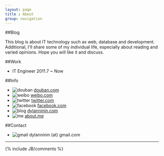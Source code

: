 ```yaml
---
layout: page
title : About
group: navigation
---
```


##Blog

This blog is about IT technology such as web, database and development.
Additional, I'll share some of my individual life, especially about reading and
varied opinions. Hope you will like it and discuss.

##Work

* IT Engineer 2011.7 ~ Now

##Info

* ![douban](http://dylanninin.com/assets/images/me/douban.png) [douban.com](http://www.douban.com/people/dylanninin/)
* ![weibo](http://dylanninin.com/assets/images/me/weibo.png) [weibo.com](http://weibo.com/dylanninin)
* ![twitter](http://dylanninin.com/assets/images/me/twitter.png) [twitter.com](https://twitter.com/dylanninin)
* ![facebook](http://dylanninin.com/assets/images/me/facebook.png) [facebook.com](https://www.facebook.com/dylanninin)
* ![blog](http://dylanninin.com/assets/images/me/dylanninin.png) [dylanninin.com](http://www.dylanninin.com)
* ![me](http://dylanninin.com/assets/images/me/me.png) [about.me](http://about.me/dylanninin)

##Contact

* ![gmail](http://dylanninin.com/assets/images/me/gmail.png) dylanninin (at) gmail.com

<hr>
{% include JB/comments %}
